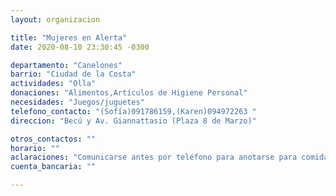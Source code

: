 ```yaml
---
layout: organizacion

title: "Mujeres en Alerta"
date: 2020-08-10 23:30:45 -0300

departamento: "Canelones"
barrio: "Ciudad de la Costa"
actividades: "Olla"
donaciones: "Alimentos,Artículos de Higiene Personal"
necesidades: "Juegos/juguetes"
telefono_contacto: "(Sofía)091786159,(Karen)094972263 "
direccion: "Becú y Av. Giannattasio (Plaza 8 de Marzo)"

otros_contactos: ""
horario: ""
aclaraciones: "Comunicarse antes por teléfono para anotarse para comidas"
cuenta_bancaria: ""

---
```

